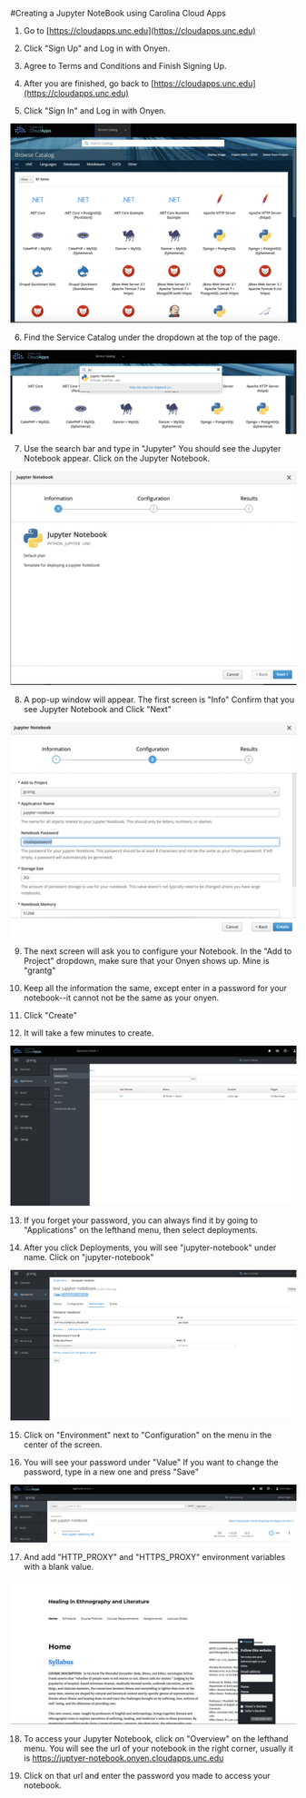 
#Creating a Jupyter NoteBook using Carolina Cloud Apps

1. Go to [https://cloudapps.unc.edu](https://cloudapps.unc.edu)

2. Click "Sign Up" and Log in with Onyen.

3. Agree to Terms and Conditions and Finish Signing Up.

4. After you are finished, go back to [https://cloudapps.unc.edu](https://cloudapps.unc.edu)

5. Click "Sign In" and Log in with Onyen.

![service-catalog](images/service-catalog.png)

6. Find the Service Catalog under the dropdown at the top of the page.

![jupyter](images/jupyter.png)

7. Use the search bar and type in "Jupyter" You should see the Jupyter Notebook appear. Click on the Jupyter Notebook.

![info](images/info.png)

8. A pop-up window will appear. The first screen is "Info" Confirm that you see Jupyter Notebook and Click "Next"

![config](images/config.png)

9. The next screen will ask you to configure your Notebook. In the "Add to Project" dropdown, make sure that your Onyen shows up. Mine is "grantg"

10. Keep all the information the same, except enter in a password for your notebook--it cannot not be the same as your onyen. 

11. Click "Create"

12. It will take a few minutes to create.

![deploy](images/deploy.png)

13. If you forget your password, you can always find it by going to "Applications" on the lefthand menu, then select deployments.

14. After you click Deployments, you will see "jupyter-notebook" under name. Click on "jupyter-notebook"

![password](images/password.png)

15. Click on "Environment" next to "Configuration" on the menu in the center of the screen. 

16. You will see your password under "Value" If you want to change the password, type in a new one and press "Save"

![link](images/link.png)

17. And add "HTTP_PROXY" and "HTTPS_PROXY" environment variables with a blank value.

![link](images/proxy.png)

18. To access your Jupyter Notebook, click on "Overview" on the lefthand menu. You will see the url of your notebook in the right corner, usually it is https://juptyer-notebook.onyen.cloudapps.unc.edu

19. Click on that url and enter the password you made to access your notebook.
